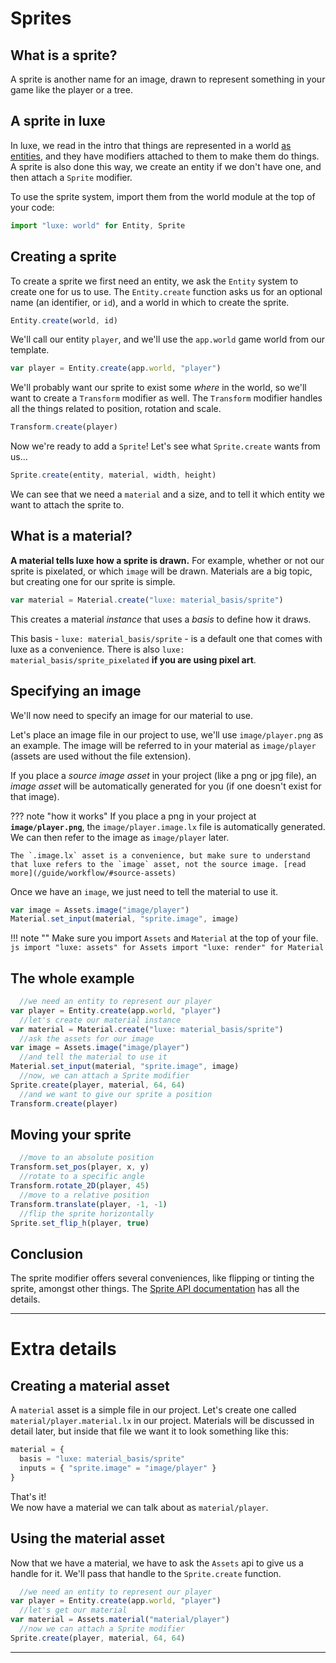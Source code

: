 
# Sprites

## What is a sprite?

A sprite is another name for an image, drawn to represent something in your game like the player or a tree.

## A sprite in luxe

In luxe, we read in the intro that things are represented in a world [as entities](/guide/), and they have modifiers attached to them to make them do things. A sprite is also done this way, we create an entity if we don't have one, and then attach a `Sprite` modifier. 

To use the sprite system, import them from the world module at the top of your code:
```js
import "luxe: world" for Entity, Sprite
```

## Creating a sprite

To create a sprite we first need an entity, we ask the `Entity` system to create one for us to use. The `Entity.create` function asks us for an optional name (an identifier, or `id`), and a world in which to create the sprite.

```js
Entity.create(world, id)
```

We'll call our entity `player`, and we'll use the `app.world` game world from our template.

```js
var player = Entity.create(app.world, "player")
```

We'll probably want our sprite to exist some _where_ in the world, so we'll want to create a `Transform` modifier as well. The `Transform` modifier handles all the things related to position, rotation and scale. 

```js
Transform.create(player)
```

Now we're ready to add a `Sprite`! Let's see what `Sprite.create` wants from us...

```js
Sprite.create(entity, material, width, height)
```

We can see that we need a `material` and a size, and to tell it which entity we want to attach the sprite to. 

## What is a material?

**A material tells luxe how a sprite is drawn.** For example, whether or not our sprite is pixelated, or which `image` will be drawn. Materials are a big topic, but creating one for our sprite is simple. 

```js
var material = Material.create("luxe: material_basis/sprite")
```

This creates a material _instance_ that uses a _basis_ to define how it draws. 

This basis - `luxe: material_basis/sprite` - is a default one that comes with luxe as a convenience. There is also `luxe: material_basis/sprite_pixelated` **if you are using pixel art**. 

## Specifying an image

We'll now need to specify an image for our material to use.

Let's place an image file in our project to use, we'll use `image/player.png` as an example. The image will be referred to in your material as `image/player` (assets are used without the file extension).

If you place a _source image asset_ in your project (like a png or jpg file), an _image asset_ will be automatically generated for you (if one doesn't exist for that image).

??? note "how it works"
    If you place a png in your project at **`image/player.png`**, the `image/player.image.lx` file is automatically generated. We can then refer to the image as `image/player` later.

    The `.image.lx` asset is a convenience, but make sure to understand that luxe refers to the `image` asset, not the source image. [read more](/guide/workflow/#source-assets)


Once we have an `image`, we just need to tell the material to use it.

```js
var image = Assets.image("image/player")
Material.set_input(material, "sprite.image", image)
```

!!! note ""
    Make sure you import `Assets` and `Material` at the top of your file.
    ```js
    import "luxe: assets" for Assets
    import "luxe: render" for Material
    ```

## The whole example

```js
  //we need an entity to represent our player
var player = Entity.create(app.world, "player")
  //let's create our material instance
var material = Material.create("luxe: material_basis/sprite")
  //ask the assets for our image
var image = Assets.image("image/player")
  //and tell the material to use it 
Material.set_input(material, "sprite.image", image)
  //now, we can attach a Sprite modifier
Sprite.create(player, material, 64, 64)
  //and we want to give our sprite a position
Transform.create(player)
```

## Moving your sprite

```js
  //move to an absolute position
Transform.set_pos(player, x, y)
  //rotate to a specific angle
Transform.rotate_2D(player, 45)
  //move to a relative position
Transform.translate(player, -1, -1)
  //flip the sprite horizontally
Sprite.set_flip_h(player, true)
```

## Conclusion

The sprite modifier offers several conveniences, like flipping or tinting the sprite, amongst other things. The [Sprite API documentation](/api/#sprite) has all the details.

--- 

# Extra details 

## Creating a material asset

A `material` asset is a simple file in our project. Let's create one called `material/player.material.lx` in our project. Materials will be discussed in detail later, but inside that file we want it to look something like this:

```js
material = {
  basis = "luxe: material_basis/sprite"
  inputs = { "sprite.image" = "image/player" }
}
```

That's it!    
We now have a material we can talk about as `material/player`.

## Using the material asset

Now that we have a material, we have to ask the `Assets` api to give us a handle for it. We'll pass that handle to the `Sprite.create` function.

```js
  //we need an entity to represent our player
var player = Entity.create(app.world, "player")
  //let's get our material
var material = Assets.material("material/player")
  //now we can attach a Sprite modifier
Sprite.create(player, material, 64, 64)
```

---